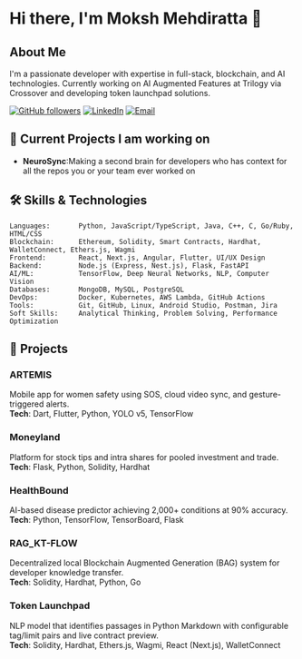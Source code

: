# Hi there, I'm Moksh Mehdiratta 👋

## About Me
I'm a passionate developer with expertise in full-stack, blockchain, and AI technologies. Currently working on AI Augmented Features at Trilogy via Crossover and developing token launchpad solutions.

[![GitHub followers](https://img.shields.io/github/followers/moksh-2502?label=Follow&style=social)](https://github.com/moksh-2502)
[![LinkedIn](https://img.shields.io/badge/LinkedIn-blue?style=flat&logo=linkedin&labelColor=blue)](https://www.linkedin.com/in/moksh-mehndiratta-a70989297/)
[![Email](https://img.shields.io/badge/Email-mokshmdg40%40gmail.com-red?style=flat&logo=gmail&logoColor=white)](mailto:mokshmdg40@gmail.com)

## 🔭 Current Projects I am working on
- **NeuroSync**:Making a second brain for developers who has context for all the repos you or your team ever worked on 


## 🛠️ Skills & Technologies
```
Languages:       Python, JavaScript/TypeScript, Java, C++, C, Go/Ruby, HTML/CSS
Blockchain:      Ethereum, Solidity, Smart Contracts, Hardhat, WalletConnect, Ethers.js, Wagmi
Frontend:        React, Next.js, Angular, Flutter, UI/UX Design
Backend:         Node.js (Express, Nest.js), Flask, FastAPI
AI/ML:           TensorFlow, Deep Neural Networks, NLP, Computer Vision
Databases:       MongoDB, MySQL, PostgreSQL
DevOps:          Docker, Kubernetes, AWS Lambda, GitHub Actions
Tools:           Git, GitHub, Linux, Android Studio, Postman, Jira
Soft Skills:     Analytical Thinking, Problem Solving, Performance Optimization
```


## 🚀 Projects

### ARTEMIS
Mobile app for women safety using SOS, cloud video sync, and gesture-triggered alerts.  
**Tech**: Dart, Flutter, Python, YOLO v5, TensorFlow

### Moneyland
Platform for stock tips and intra shares for pooled investment and trade.  
**Tech**: Flask, Python, Solidity, Hardhat

### HealthBound
AI-based disease predictor achieving 2,000+ conditions at 90% accuracy.  
**Tech**: Python, TensorFlow, TensorBoard, Flask

### RAG_KT-FLOW
Decentralized local Blockchain Augmented Generation (BAG) system for developer knowledge transfer.  
**Tech**: Solidity, Hardhat, Python, Go

### Token Launchpad
NLP model that identifies passages in Python Markdown with configurable tag/limit pairs and live contract preview.  
**Tech**: Solidity, Hardhat, Ethers.js, Wagmi, React (Next.js), WalletConnect

